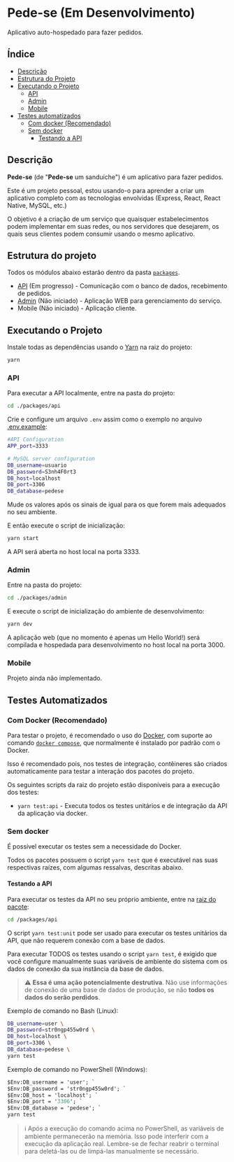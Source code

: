 # Pede-se (Em Desenvolvimento)

Aplicativo auto-hospedado para fazer pedidos.

## Índice

- [Descrição](#Descrição)
- [Estrutura do Projeto](#estrutura-do-projeto)
- [Executando o Projeto](#executando-o-projeto)
  - [API](#api)
  - [Admin](#admin)
  - [Mobile](#mobile)
- [Testes automatizados](#testes-automatizados)
  - [Com docker (Recomendado)](#com-docker-recomendado)
  - [Sem docker](#sem-docker)
    - [Testando a API](#testando-a-api)

## Descrição

**Pede-se** (de "**Pede-se** um sanduíche") é um aplicativo para fazer pedidos.

Este é um projeto pessoal, estou usando-o para aprender a criar um aplicativo completo com as tecnologias envolvidas (Express, React, React Native, MySQL, etc.)

O objetivo é a criação de um serviço que quaisquer estabelecimentos podem implementar em suas redes, ou nos servidores que desejarem, os quais seus clientes podem consumir usando o mesmo aplicativo.

## Estrutura do projeto

Todos os módulos abaixo estarão dentro da pasta [`packages`](./packages).

- [API](./packages/api) (Em progresso) - Comunicação com o banco de dados, recebimento de pedidos.
- [Admin](./packages/admin) (Não iniciado) - Aplicação WEB para gerenciamento do serviço.
- Mobile (Não iniciado) - Aplicação cliente.

## Executando o Projeto

Instale todas as dependências usando o [Yarn](https://classic.yarnpkg.com/lang/en/docs/install/) na raiz do projeto:

```sh
yarn
```

### API

Para executar a API localmente, entre na pasta do projeto:

```sh
cd ./packages/api
```

Crie e configure um arquivo `.env` assim como o exemplo no arquivo [.env.example](/packages/api/src/packages/api/.env.example):

```sh
#API Configuration
APP_port=3333

# MySQL server configuration
DB_username=usuario
DB_password=S3nh4F0rt3
DB_host=localhost
DB_port=3306
DB_database=pedese
```

Mude os valores após os sinais de igual para os que forem mais adequados no seu ambiente.

E então execute o script de inicialização:

```sh
yarn start
```

A API será aberta no host local na porta 3333.

### Admin

Entre na pasta do projeto:

```sh
cd ./packages/admin
```

E execute o script de inicialização do ambiente de desenvolvimento:

```sh
yarn dev
```

A aplicação web (que no momento é apenas um Hello World!) será compilada e hospedada para desenvolvimento no host local na porta 3000.

### Mobile

Projeto ainda não implementado.

## Testes Automatizados

### Com Docker (Recomendado)

Para testar o projeto, é recomendado o uso do [Docker](https://docs.docker.com/engine/install/), com suporte ao comando [`docker compose`](https://docs.docker.com/compose/install/), que normalmente é instalado por padrão com o Docker.

Isso é recomendado pois, nos testes de integração, contêineres são criados automaticamente para testar a interação dos pacotes do projeto.

Os seguintes scripts da raiz do projeto estão disponíveis para a execução dos testes:

- `yarn test:api` - Executa todos os testes unitários e de integração da API da aplicação via docker.

### Sem docker

É possível executar os testes sem a necessidade do Docker.

Todos os pacotes possuem o script `yarn test` que é executável nas suas respectivas raízes, com algumas ressalvas, descritas abaixo.

#### Testando a API

Para executar os testes da API no seu próprio ambiente, entre na [raiz do pacote](/packages/api/):

```sh
cd /packages/api
```

O script `yarn test:unit` pode ser usado para executar os testes unitários da API, que não requerem conexão com a base de dados.

Para executar TODOS os testes usando o script `yarn test`, é exigido que você configure manualmente suas variáveis de ambiente do sistema com os dados de conexão da sua instância da base de dados.

> :warning: **Essa é uma ação potencialmente destrutiva**. Não use informações de conexão de uma base de dados de produção, se não **todos os dados do serão perdidos**.

Exemplo de comando no Bash (Linux):

```sh
DB_username=user \
DB_password=str0ngp455w0rd \
DB_host=localhost \
DB_port=3306 \
DB_database=pedese \
yarn test
```

Exemplo de comando no PowerShell (Windows):

```ps
$Env:DB_username = 'user'; `
$Env:DB_password = 'str0ngp455w0rd'; `
$Env:DB_host = 'localhost'; `
$Env:DB_port = '3306'; `
$Env:DB_database = 'pedese'; `
yarn test
```

> :information_source: Após a execução do comando acima no PowerShell, as variáveis de ambiente permanecerão na memória. Isso pode interferir com a execução da aplicação real. Lembre-se de fechar reabrir o terminal para deletá-las ou de limpá-las manualmente se necessário.
